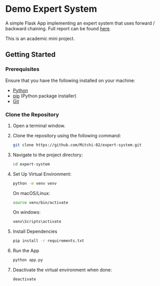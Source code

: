 # Demo Expert System
A simple Flask App implementing an expert system that uses forward / backward chaining. Full report can be found [here](https://drive.google.com/file/d/1YXcUCBA3eEH9ZHJV_mYVvqL49ElzRwq-/view?usp=sharing]).

This is an academic mini project.

## Getting Started

### Prerequisites

Ensure that you have the following installed on your machine:

- [Python](https://www.python.org/downloads/)
- [pip](https://pip.pypa.io/en/stable/installation/) (Python package installer)
- [Git](https://git-scm.com/book/en/v2/Getting-Started-Installing-Git)

### Clone the Repository

1. Open a terminal window.

2. Clone the repository using the following command:

   ```bash
   git clone https://github.com/Mitchi-02/expert-system.git

3. Navigate to the project directory:
   ```bash
   cd expert-system
4. Set Up Virtual Environment:
   ```bash
   python -m venv venv
   ```
   On macOS/Linux:
   ```bash
   source venv/bin/activate
   ```
   On windows:
   ```bash
   venv\Scripts\activate
   ```
5. Install Dependencies
   ```bash
   pip install -r requirements.txt
6. Run the App
   ```bash
   python app.py
7. Deactivate the virtual environment when done:
   ```bash
   deactivate
